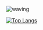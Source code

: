 ![waving](https://capsule-render.vercel.app/api?type=waving&height=200&text=welcome!&fontAlign=50&fontAlignY=40&color=FBFACD&fontColor=FFACC7&desc=miinha%27s%20Github%20profile.)

[![Top Langs](https://github-readme-stats.vercel.app/api/top-langs/?username=miinha)](https://github.com/anuraghazra/github-readme-stats)
